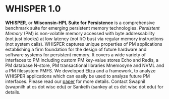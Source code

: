 # WHISPER 1.0

**WHISPER**, or **Wisconsin-HPL Suite for Persistence** is a comprehensive benchmark
suite for emerging persistent memory technologies. *Persistent Memory* (PM) is
non-volatile memory accessed with byte addressability (not just blocks) at low
latency (not I/O bus) via regular memory instructions (not system calls).
WHISPER captures unique properties of PM applications establishing a firm
foundation for the design of future hardware and software systems for persistent
memory. It covers a wide variety of interfaces to PM including custom PM
key-value stores Echo and Redis, a PM database N-store, PM transactional
libraries Mnemosyne and NVML and a PM filesystem PMFS. We developed Eliza and a
framework, to analyze WHISPER applications which can easily be used to analyze
future PM interfaces. Please read our
[paper](http://research.cs.wisc.edu/multifacet/papers/asplos17_whisper.pdf) for
more details. Contact Swapnil (swapnilh at cs dot wisc edu) or Sanketh (sankey
at cs dot wisc dot edu) for details.
